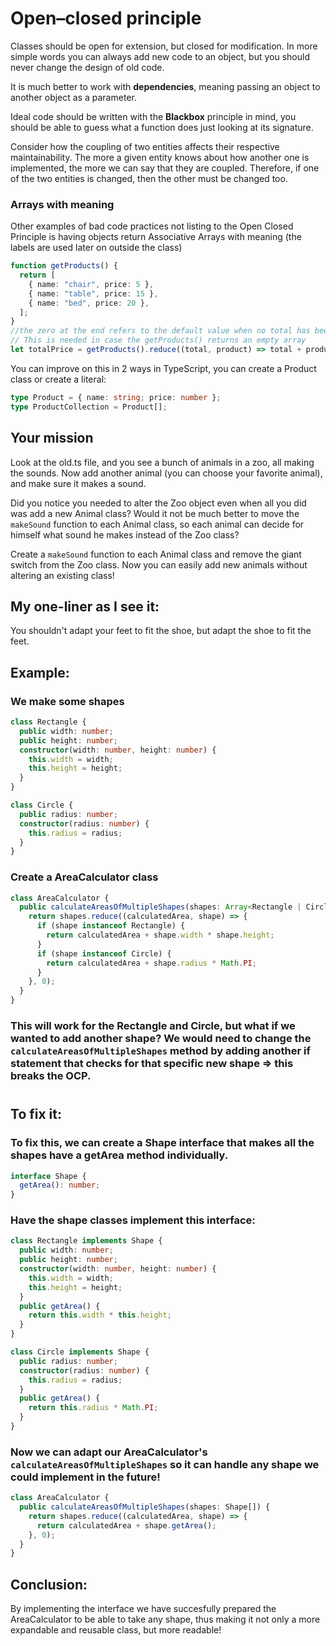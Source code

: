 # Open–closed principle

Classes should be open for extension, but closed for modification. In more simple words you can always add new code to an object, but you should never change the design of old code.

It is much better to work with **dependencies**, meaning passing an object to another object as a parameter.

Ideal code should be written with the **Blackbox** principle in mind, you should be able to guess what a function does just looking at its signature.

Consider how the coupling of two entities affects their respective maintainability. The more a given entity knows about how another one is implemented, the more we can say that they are coupled. Therefore, if one of the two entities is changed, then the other must be changed too.

### Arrays with meaning

Other examples of bad code practices not listing to the Open Closed Principle is having objects return Associative Arrays with meaning (the labels are used later on outside the class)

```typescript
function getProducts() {
  return [
    { name: "chair", price: 5 },
    { name: "table", price: 15 },
    { name: "bed", price: 20 },
  ];
}
//the zero at the end refers to the default value when no total has been calculated yet (first value of total)
// This is needed in case the getProducts() returns an empty array
let totalPrice = getProducts().reduce((total, product) => total + product.price, 0);
```

You can improve on this in 2 ways in TypeScript, you can create a Product class or create a literal:

```typescript
type Product = { name: string; price: number };
type ProductCollection = Product[];
```

## Your mission

Look at the old.ts file, and you see a bunch of animals in a zoo, all making the sounds.
Now add another animal (you can choose your favorite animal), and make sure it makes a sound.

Did you notice you needed to alter the Zoo object even when all you did was add a new Animal class? Would it not be much better to move the `makeSound` function to each Animal class, so each animal can decide for himself what sound he makes instead of the Zoo class?

Create a `makeSound` function to each Animal class and remove the giant switch from the Zoo class. Now you can easily add new animals without altering an existing class!

## My one-liner as I see it:

You shouldn't adapt your feet to fit the shoe, but adapt the shoe to fit the feet.

## Example:

### We make some shapes

```typescript
class Rectangle {
  public width: number;
  public height: number;
  constructor(width: number, height: number) {
    this.width = width;
    this.height = height;
  }
}

class Circle {
  public radius: number;
  constructor(radius: number) {
    this.radius = radius;
  }
}
```

### Create a AreaCalculator class

```typescript
class AreaCalculator {
  public calculateAreasOfMultipleShapes(shapes: Array<Rectangle | Circle>) {
    return shapes.reduce((calculatedArea, shape) => {
      if (shape instanceof Rectangle) {
        return calculatedArea + shape.width * shape.height;
      }
      if (shape instanceof Circle) {
        return calculatedArea + shape.radius * Math.PI;
      }
    }, 0);
  }
}
```

### This will work for the Rectangle and Circle, but what if we wanted to add another shape? We would need to change the `calculateAreasOfMultipleShapes` method by adding another if statement that checks for that specific new shape => this breaks the OCP.

#

## To fix it:

### To fix this, we can create a Shape interface that makes all the shapes have a getArea method individually.

```typescript
interface Shape {
  getArea(): number;
}
```

### Have the shape classes implement this interface:

```typescript
class Rectangle implements Shape {
  public width: number;
  public height: number;
  constructor(width: number, height: number) {
    this.width = width;
    this.height = height;
  }
  public getArea() {
    return this.width * this.height;
  }
}

class Circle implements Shape {
  public radius: number;
  constructor(radius: number) {
    this.radius = radius;
  }
  public getArea() {
    return this.radius * Math.PI;
  }
}
```

### Now we can adapt our AreaCalculator's `calculateAreasOfMultipleShapes` so it can handle any shape we could implement in the future!

```typescript
class AreaCalculator {
  public calculateAreasOfMultipleShapes(shapes: Shape[]) {
    return shapes.reduce((calculatedArea, shape) => {
      return calculatedArea + shape.getArea();
    }, 0);
  }
}
```

## Conclusion:

By implementing the interface we have succesfully prepared the AreaCalculator to be able to take any shape, thus making it not only a more expandable and reusable class, but more readable!
